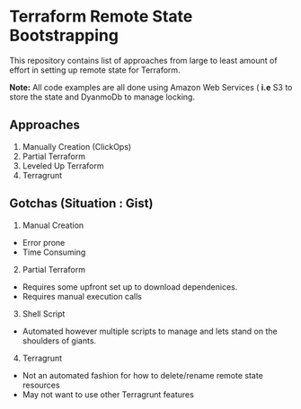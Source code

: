 # Terraform Remote State Bootstrapping

This repository contains list of approaches from large to least amount of effort in setting up remote state for Terraform.

**Note:** All code examples are all done using Amazon Web Services  ( **i.e** S3 to store the state and DyanmoDb to manage locking.

## Approaches

1. Manually Creation (ClickOps)
2. Partial Terraform
3. Leveled Up Terraform 
4. Terragrunt 

## Gotchas (Situation : Gist)

1. Manual Creation 
- Error prone
- Time Consuming
2. Partial Terraform
- Requires some upfront set up to download dependenices. 
- Requires manual execution calls 
3. Shell Script
- Automated however multiple scripts to manage and lets stand on the shoulders of giants.
4. Terragrunt 
- Not an automated fashion for how to delete/rename remote state resources 
- May not want to use other Terragrunt features